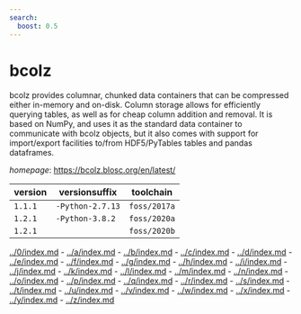 ```yaml
---
search:
  boost: 0.5
---
```

# bcolz

bcolz provides columnar, chunked data containers that can be compressed either in-memory and on-disk.   Column storage allows for efficiently querying tables, as well as for cheap column addition and removal.   It is based on NumPy, and uses it as the standard data container to communicate with bcolz objects,   but it also comes with support for import/export facilities to/from HDF5/PyTables tables and pandas dataframes.

*homepage*: <https://bcolz.blosc.org/en/latest/>

version | versionsuffix | toolchain
--------|---------------|----------
``1.1.1`` | ``-Python-2.7.13`` | ``foss/2017a``
``1.2.1`` | ``-Python-3.8.2`` | ``foss/2020a``
``1.2.1`` |  | ``foss/2020b``

[../0/index.md](0) - [../a/index.md](a) - [../b/index.md](b) - [../c/index.md](c) - [../d/index.md](d) - [../e/index.md](e) - [../f/index.md](f) - [../g/index.md](g) - [../h/index.md](h) - [../i/index.md](i) - [../j/index.md](j) - [../k/index.md](k) - [../l/index.md](l) - [../m/index.md](m) - [../n/index.md](n) - [../o/index.md](o) - [../p/index.md](p) - [../q/index.md](q) - [../r/index.md](r) - [../s/index.md](s) - [../t/index.md](t) - [../u/index.md](u) - [../v/index.md](v) - [../w/index.md](w) - [../x/index.md](x) - [../y/index.md](y) - [../z/index.md](z)

